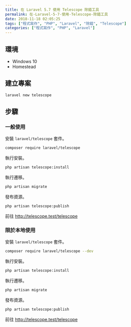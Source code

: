 ```yaml
---
title: 在 Laravel 5.7 使用 Telescope 除錯工具
permalink: 在-Laravel-5-7-使用-Telescope-除錯工具
date: 2018-11-18 02:05:25
tags: ["程式寫作", "PHP", "Laravel", "除錯", "Telescope"]
categories: ["程式寫作", "PHP", "Laravel"]
---
```


## 環境

- Windows 10
- Homestead

## 建立專案

```BASH
laravel new telescope
```

## 步驟

### 一般使用

安裝 `laravel/telescope` 套件。

```BASH
composer require laravel/telescope
```

執行安裝。

```BASH
php artisan telescope:install
```

執行遷移。

```BASH
php artisan migrate
```

發布資源。

```BASH
php artisan telescope:publish
```

前往 http://telescope.test/telescope

### 限於本地使用

安裝 `laravel/telescope` 套件。

```BASH
composer require laravel/telescope --dev
```

執行安裝。

```BASH
php artisan telescope:install
```

執行遷移。

```BASH
php artisan migrate
```

發布資源。

```BASH
php artisan telescope:publish
```

前往 http://telescope.test/telescope
